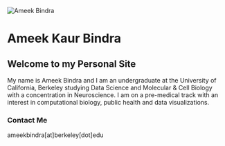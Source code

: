 ![Ameek Bindra](
        Ameeki.github.io/Ameek.jpg
      )
      
# Ameek Kaur Bindra

## Welcome to my Personal Site

My name is Ameek Bindra and I am an undergraduate at the University of California, Berkeley studying Data Science and Molecular & Cell Biology with a concentration in Neuroscience. I am on a pre-medical track with an interest in computational biology, public health and data visualizations.

### Contact Me
ameekbindra[at]berkeley[dot]edu
